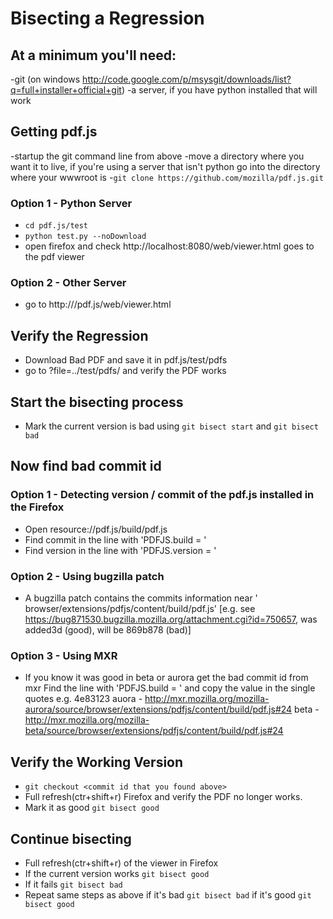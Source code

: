 # Bisecting a Regression

## At a minimum you'll need:
-git (on windows http://code.google.com/p/msysgit/downloads/list?q=full+installer+official+git)
-a server, if you have python installed that will work

## Getting pdf.js
-startup the git command line from above
-move a directory where you want it to live, if you're using a server that isn't python go into the directory where your wwwroot is
-`git clone https://github.com/mozilla/pdf.js.git`

### Option 1 - Python Server
- `cd pdf.js/test`
- `python test.py --noDownload`
- open firefox and check http://localhost:8080/web/viewer.html goes to the pdf viewer

### Option 2 - Other Server
- go to http://<yourserver>/pdf.js/web/viewer.html

## Verify the Regression
- Download Bad PDF and save it in pdf.js/test/pdfs
- go to <url from above>?file=../test/pdfs/<name of pdf> and verify the PDF works

## Start the bisecting process
- Mark the current version is bad using `git bisect start` and `git bisect bad`

## Now find bad commit id

### Option 1 - Detecting version / commit of the pdf.js installed in the Firefox
- Open resource://pdf.js/build/pdf.js
- Find commit in the line with 'PDFJS.build = '
- Find version in the line with 'PDFJS.version = '

### Option 2 - Using bugzilla patch
- A bugzilla patch contains the commits information near '
browser/extensions/pdfjs/content/build/pdf.js'
 [e.g. see https://bug871530.bugzilla.mozilla.org/attachment.cgi?id=750657, was added3d (good), will be 869b878 (bad)]

### Option 3 - Using MXR
- If you know it was good in beta or aurora get the bad commit id from mxr
Find the line with 'PDFJS.build = ' and copy the value in the single quotes e.g. 4e83123
auora - http://mxr.mozilla.org/mozilla-aurora/source/browser/extensions/pdfjs/content/build/pdf.js#24
beta - http://mxr.mozilla.org/mozilla-beta/source/browser/extensions/pdfjs/content/build/pdf.js#24

## Verify the Working Version
- `git checkout <commit id that you found above>`
- Full refresh(ctr+shift+r) Firefox and verify the PDF no longer works.
- Mark it as good `git bisect good`

## Continue bisecting
- Full refresh(ctr+shift+r) of the viewer in Firefox
- If the current version works `git bisect good`
- If it fails `git bisect bad`
- Repeat same steps as above if it's bad `git bisect bad` if it's good `git bisect good`
